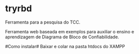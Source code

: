 # tryrbd

Ferramenta para a pesquisa do TCC. 

Ferramenta web baseada em exemplos para auxiliar o ensino e aprendizagem de Diagrama de Bloco de Confiabilidade.

#Como instalar#
Baixar e colar na pasta htdocs do XAMPP

